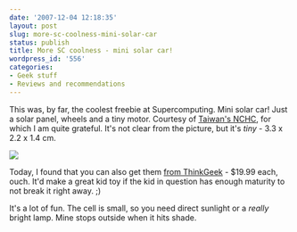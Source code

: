 ```yaml
---
date: '2007-12-04 12:18:35'
layout: post
slug: more-sc-coolness-mini-solar-car
status: publish
title: More SC coolness - mini solar car!
wordpress_id: '556'
categories:
- Geek stuff
- Reviews and recommendations
---
```


This was, by far, the coolest freebie at Supercomputing. Mini solar car! Just a solar panel, wheels and a tiny motor. Courtesy of [Taiwan's NCHC](http://www.nchc.org.tw/), for which I am quite grateful. It's not clear from the picture, but it's _tiny_ - 3.3 x 2.2 x 1.4 cm.


![](http://www.phfactor.net/wp-pics/nchc-solar-car.jpg)


Today, I found that you can also get them [from ThinkGeek](http://www.thinkgeek.com/geektoys/science/9e8d/) - $19.99 each, ouch. It'd make a great kid toy if the kid in question has enough maturity to not break it right away. ;)

It's a lot of fun. The cell is small, so you need direct sunlight or a _really_ bright lamp. Mine stops outside when it hits shade.

